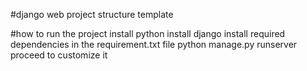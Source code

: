 #django web project structure template

#how to run the project
install python
install django
install required dependencies in the requirement.txt file
python manage.py runserver
proceed to customize it 
